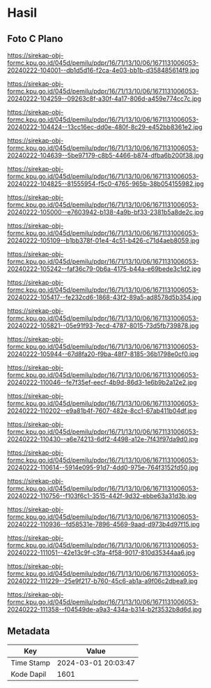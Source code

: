 # Hasil

## Foto C Plano

https://sirekap-obj-formc.kpu.go.id/045d/pemilu/pdpr/16/71/13/10/06/1671131006053-20240222-104001--db1d5d16-f2ca-4e03-bb1b-d358485614f9.jpg

https://sirekap-obj-formc.kpu.go.id/045d/pemilu/pdpr/16/71/13/10/06/1671131006053-20240222-104259--09263c8f-a30f-4a17-806d-a459e774cc7c.jpg

https://sirekap-obj-formc.kpu.go.id/045d/pemilu/pdpr/16/71/13/10/06/1671131006053-20240222-104424--13cc16ec-dd0e-480f-8c29-e452bb8361e2.jpg

https://sirekap-obj-formc.kpu.go.id/045d/pemilu/pdpr/16/71/13/10/06/1671131006053-20240222-104639--5be97179-c8b5-4466-b874-dfba6b200f38.jpg

https://sirekap-obj-formc.kpu.go.id/045d/pemilu/pdpr/16/71/13/10/06/1671131006053-20240222-104825--81555954-f5c0-4765-965b-38b054155982.jpg

https://sirekap-obj-formc.kpu.go.id/045d/pemilu/pdpr/16/71/13/10/06/1671131006053-20240222-105000--e7603942-b138-4a9b-bf33-2381b5a8de2c.jpg

https://sirekap-obj-formc.kpu.go.id/045d/pemilu/pdpr/16/71/13/10/06/1671131006053-20240222-105109--b1bb378f-01e4-4c51-b426-c71d4aeb8059.jpg

https://sirekap-obj-formc.kpu.go.id/045d/pemilu/pdpr/16/71/13/10/06/1671131006053-20240222-105242--faf36c79-0b6a-4175-b44a-e69bede3c1d2.jpg

https://sirekap-obj-formc.kpu.go.id/045d/pemilu/pdpr/16/71/13/10/06/1671131006053-20240222-105417--fe232cd6-1868-43f2-89a5-ad8578d5b354.jpg

https://sirekap-obj-formc.kpu.go.id/045d/pemilu/pdpr/16/71/13/10/06/1671131006053-20240222-105821--05e91f93-7ecd-4787-8015-73d5fb739878.jpg

https://sirekap-obj-formc.kpu.go.id/045d/pemilu/pdpr/16/71/13/10/06/1671131006053-20240222-105944--67d8fa20-f9ba-48f7-8185-36b1798e0cf0.jpg

https://sirekap-obj-formc.kpu.go.id/045d/pemilu/pdpr/16/71/13/10/06/1671131006053-20240222-110046--fe7f35ef-eecf-4b9d-86d3-1e6b9b2a12e2.jpg

https://sirekap-obj-formc.kpu.go.id/045d/pemilu/pdpr/16/71/13/10/06/1671131006053-20240222-110202--e9a81b4f-7607-482e-8cc1-67ab411b04df.jpg

https://sirekap-obj-formc.kpu.go.id/045d/pemilu/pdpr/16/71/13/10/06/1671131006053-20240222-110430--a6e74213-6df2-4498-a12e-7f43f97da9d0.jpg

https://sirekap-obj-formc.kpu.go.id/045d/pemilu/pdpr/16/71/13/10/06/1671131006053-20240222-110614--5914e095-91d7-4dd0-975e-764f3152fd50.jpg

https://sirekap-obj-formc.kpu.go.id/045d/pemilu/pdpr/16/71/13/10/06/1671131006053-20240222-110756--f103f6c1-3515-442f-9d32-ebbe63a31d3b.jpg

https://sirekap-obj-formc.kpu.go.id/045d/pemilu/pdpr/16/71/13/10/06/1671131006053-20240222-110936--fd58531e-7896-4569-9aad-d973b4d97f15.jpg

https://sirekap-obj-formc.kpu.go.id/045d/pemilu/pdpr/16/71/13/10/06/1671131006053-20240222-111051--42e13c9f-c3fa-4f58-9017-810d35344aa6.jpg

https://sirekap-obj-formc.kpu.go.id/045d/pemilu/pdpr/16/71/13/10/06/1671131006053-20240222-111229--25e9f217-b760-45c6-ab1a-a9f06c2dbea9.jpg

https://sirekap-obj-formc.kpu.go.id/045d/pemilu/pdpr/16/71/13/10/06/1671131006053-20240222-111358--f04549de-a9a3-434a-b314-b2f3532b8d6d.jpg


## Metadata

| Key        | Value               |
| ---------- | ------------------- |
| Time Stamp | 2024-03-01 20:03:47 |
| Kode Dapil | 1601                |



